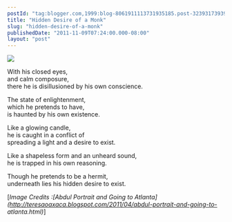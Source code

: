 ```yaml
---
postId: "tag:blogger.com,1999:blog-8061911113731935185.post-3239317393946025560"
title: "Hidden Desire of a Monk"
slug: "hidden-desire-of-a-monk"
publishedDate: "2011-11-09T07:24:00.000-08:00"
layout: "post"
---
```


[![](http://4.bp.blogspot.com/-ru8p_E_MI0U/TrqanxEMLMI/AAAAAAAAA9w/bqh5h8DTbxs/s400/IMG_5592.jpg)](http://4.bp.blogspot.com/-ru8p_E_MI0U/TrqanxEMLMI/AAAAAAAAA9w/bqh5h8DTbxs/s1600/IMG_5592.jpg)

  
With his closed eyes,  
and calm composure,  
there he is disillusioned by his own conscience.  
  
The state of enlightenment,  
which he pretends to have,  
is haunted by his own existence.  
  
Like a glowing candle,  
he is caught in a conflict of  
spreading a light and a desire to exist.  
  
Like a shapeless form and an unheard sound,  
he is trapped in his own reasoning.  
  
Though he pretends to be a hermit,  
underneath lies his hidden desire to exist.  
  
[_Image Credits :[Abdul Portrait and Going to
Atlanta](http://teresaoaxaca.blogspot.com/2011/04/abdul-portrait-and-going-to-
atlanta.html)_]  
  

